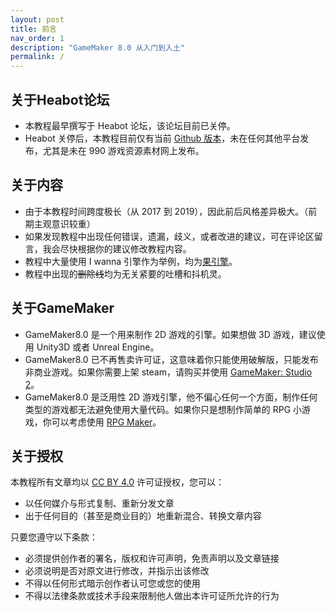```yaml
---
layout: post
title: 前言
nav_order: 1
description: "GameMaker 8.0 从入门到入土"
permalink: /
---
```


## 关于Heabot论坛

* 本教程最早撰写于 Heabot 论坛，该论坛目前已关停。
* Heabot 关停后，本教程目前仅有当前 [Github 版本](https://gm8.nihil.cc/)，未在任何其他平台发布，尤其是未在 990 游戏资源素材网上发布。

## 关于内容

* 由于本教程时间跨度极长（从 2017 到 2019），因此前后风格差异极大。（前期主观意识较重）
* 如果发现教程中出现任何错误，遗漏，歧义，或者改进的建议，可在评论区留言，我会尽快根据你的建议修改教程内容。
* 教程中大量使用 I wanna 引擎作为举例，均为[果引擎](https://nikaple.gitee.io/iwbt-nikaple-engine-doc/#/)。
* 教程中出现的~~删除线~~均为无关紧要的吐槽和抖机灵。

## 关于GameMaker

* GameMaker8.0 是一个用来制作 2D 游戏的引擎。如果想做 3D 游戏，建议使用 Unity3D 或者 Unreal Engine。
* GameMaker8.0 已不再售卖许可证，这意味着你只能使用破解版，只能发布非商业游戏。如果你需要上架 steam，请购买并使用 [GameMaker: Studio 2](https://gamemaker.io/en/gamemaker)。
* GameMaker8.0 是泛用性 2D 游戏引擎，他不偏心任何一个方面，制作任何类型的游戏都无法避免使用大量代码。如果你只是想制作简单的 RPG 小游戏，你可以考虑使用 [RPG Maker](https://www.rpgmakerweb.com/)。

## 关于授权

本教程所有文章均以 [CC BY 4.0](https://creativecommons.org/licenses/by/4.0/) 许可证授权，您可以：

* 以任何媒介与形式复制、重新分发文章
* 出于任何目的（甚至是商业目的）地重新混合、转换文章内容

只要您遵守以下条款：

* 必须提供创作者的署名，版权和许可声明，免责声明以及文章链接
* 必须说明是否对原文进行修改，并指示出该修改
* 不得以任何形式暗示创作者认可您或您的使用
* 不得以法律条款或技术手段来限制他人做出本许可证所允许的行为
